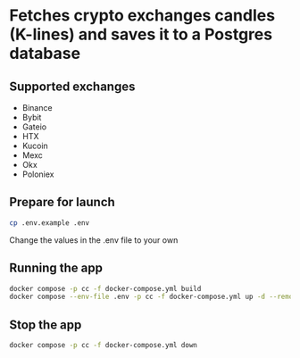 # Fetches crypto exchanges candles (K-lines) and saves it to a Postgres database

## Supported exchanges

* Binance
* Bybit
* Gateio
* HTX
* Kucoin
* Mexc
* Okx
* Poloniex

## Prepare for launch

```bash
cp .env.example .env
```

Change the values in the .env file to your own

## Running the app

```bash
docker compose -p cc -f docker-compose.yml build
docker compose --env-file .env -p cc -f docker-compose.yml up -d --remove-orphans
```

## Stop the app

```bash
docker compose -p cc -f docker-compose.yml down
```
